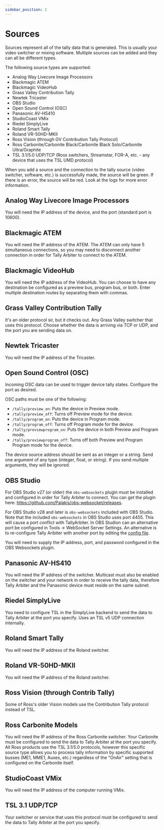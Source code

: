 ```yaml
---
sidebar_position: 2
---
```


# Sources
Sources represent all of the tally data that is generated. This is usually your video switcher or mixing software. Multiple sources can be added and they can all be different types.

The following source types are supported:
* Analog Way Livecore Image Processors
* Blackmagic ATEM
* Blackmagic VideoHub
* Grass Valley Contribution Tally
* Newtek Tricaster
* OBS Studio
* Open Sound Control (OSC)
* Panasonic AV-HS410
* StudioCoast VMix
* Riedel SimplyLive
* Roland Smart Tally
* Roland VR-50HD-MKII
* Ross Vision (through GV Contribution Tally Protocol)
* Ross Carbonite/Carbonite Black/Carbonite Black Solo/Carbonite Ultra/Graphite
* TSL 3.1/5.0 UDP/TCP (Ross switchers, Streamstar, FOR-A, etc. - any device that uses the TSL UMD protocol)

When you add a source and the connection to the tally source (video switcher, software, etc.) is successfully made, the source will be green. If there is an error, the source will be red. Look at the logs for more error information.

## Analog Way Livecore Image Processors
You will need the IP address of the device, and the port (standard port is 10600).

## Blackmagic ATEM
You will need the IP address of the ATEM. The ATEM can only have 5 simultaneous connections, so you may need to disconnect another connection in order for Tally Arbiter to connect to the ATEM.

## Blackmagic VideoHub
You will need the IP address of the VideoHub. You can choose to have any destination be configured as a preview bus, program bus, or both. Enter multiple destination routes by separating them with commas.

## Grass Valley Contribution Tally
It's an older protocol sir, but it checks out. Any Grass Valley switcher that uses this protocol. Choose whether the data is arriving via TCP or UDP, and the port you are sending data on.

## Newtek Tricaster
You will need the IP address of the Tricaster.

## Open Sound Control (OSC)
Incoming OSC data can be used to trigger device tally states. Configure the port as desired.

OSC paths must be one of the following:
* `/tally/preview_on`: Puts the device in Preview mode.
* `/tally/preview_off`: Turns off Preview mode for the device.
* `/tally/program_on`: Puts the device in Program mode.
* `/tally/program_off`: Turns off Program mode for the device.
* `/tally/previewprogram_on`: Puts the device in both Preview and Program mode.
* `/tally/previewprogram_off`: Turns off both Preview and Program Program mode for the device.

The device source address should be sent as an integer or a string. Send one argument of any type (integer, float, or string). If you send multiple arguments, they will be ignored.

## OBS Studio
For OBS Studio v27 (or older) the `obs-websockets` plugin must be installed and configured in order for Tally Arbiter to connect. You can get the plugin here: https://github.com/Palakis/obs-websocket/releases.

For OBS Studio v28 and later is `obs-websockets` included with OBS Studio. Note that the included `obs-websockets` in OBS Studio uses port 4455. This will cause a port conflict with TallyArbiter. In OBS Studion can an alternative port be configured in Tools -> WebSocket Server Settings. An alternative is to re-configure Tally Aribiter with another port by editing the [config file](../../usage/control-interface.md).

You will need to supply the IP address, port, and password configured in the OBS Websockets plugin.

## Panasonic AV-HS410
You will need the IP address of the switcher. Multicast must also be enabled on the switcher and your network in order to receive the tally data, therefore Tally Arbiter and the Panasonic device must reside on the same subnet.

## Riedel SimplyLive
You need to configure TSL in the SimplyLive backend to send the data to Tally Arbiter at the port you specify.
Uses an TSL v5 UDP connection internally.

## Roland Smart Tally
You will need the IP address of the Roland switcher.

## Roland VR-50HD-MKII
You will need the IP address of the Roland switcher.

## Ross Vision (through Contrib Tally)
Some of Ross's older Vision models use the Contribution Tally protocol instead of TSL.

## Ross Carbonite Models
You will need the IP address of the Ross Carbonite switcher. Your Carbonite must be configured to send the data to Tally Arbiter at the port you specify. All Ross products use the TSL 3.1/5.0 protocols, however this specific source type allows you to process tally information by specific supported busses (ME1, MME1, Auxes, etc.) regardless of the "OnAir" setting that is configured on the Carbonite itself.

## StudioCoast VMix
You will need the IP address of the computer running VMix.

## TSL 3.1 UDP/TCP
Your switcher or service that uses this protocol must be configured to send the data to Tally Arbiter at the port you specify.
